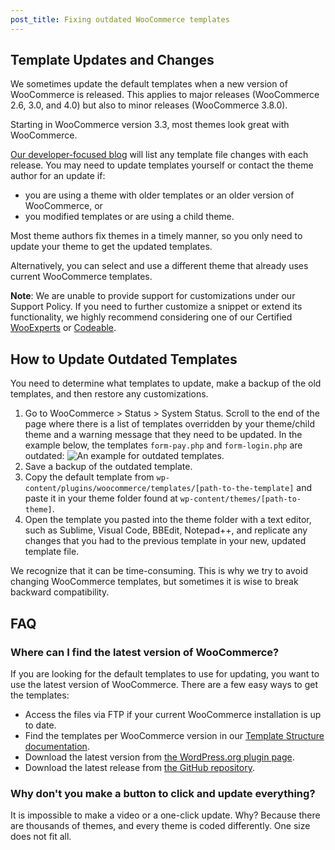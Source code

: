 ```yaml
---
post_title: Fixing outdated WooCommerce templates
---
```


## Template Updates and Changes

We sometimes update the default templates when a new version of WooCommerce is released. This applies to major releases (WooCommerce 2.6, 3.0, and 4.0) but also to minor releases (WooCommerce 3.8.0).

Starting in WooCommerce version 3.3, most themes look great with WooCommerce. 

[Our developer-focused blog](https://developer.woo.com/blog/) will list any template file changes with each release. You may need to update templates yourself or contact the theme author for an update if:

- you are using a theme with older templates or an older version of WooCommerce, or
- you modified templates or are using a child theme.

Most theme authors fix themes in a timely manner, so you only need to update your theme to get the updated templates.

Alternatively, you can select and use a different theme that already uses current WooCommerce templates.

**Note**: We are unable to provide support for customizations under our Support Policy. If you need to further customize a snippet or extend its functionality, we highly recommend considering one of our Certified [WooExperts](https://woo.com/experts/) or [Codeable](https://codeable.io/).

## How to Update Outdated Templates

You need to determine what templates to update, make a backup of the old templates, and then restore any customizations.

1. Go to WooCommerce > Status > System Status. Scroll to the end of the page where there is a list of templates overridden by your theme/child theme and a warning message that they need to be updated. In the example below, the templates `form-pay.php` and `form-login.php` are outdated:
 ![An example for outdated templates.](https://woo-docs-multi-com.go-vip.net/wp-content/uploads/2023/12/fix_outdated_theme_templates.png)
2. Save a backup of the outdated template.
3. Copy the default template from `wp-content/plugins/woocommerce/templates/[path-to-the-template]` and paste it in your theme folder found at `wp-content/themes/[path-to-theme]`.
4. Open the template you pasted into the theme folder with a text editor, such as Sublime, Visual Code, BBEdit, Notepad++, and replicate any changes that you had to the previous template in your new, updated template file.

We recognize that it can be time-consuming. This is why we try to avoid changing WooCommerce templates, but sometimes it is wise to break backward compatibility.

## FAQ

### Where can I find the latest version of WooCommerce?

If you are looking for the default templates to use for updating, you want to use the latest version of WooCommerce. There are a few easy ways to get the templates:

- Access the files via FTP if your current WooCommerce installation is up to date.
- Find the templates per WooCommerce version in our [Template Structure documentation](https://woo.com/document/template-structure/).
- Download the latest version from [the WordPress.org plugin page](https://wordpress.org/plugins/woocommerce/).
- Download the latest release from [the GitHub repository](https://github.com/woocommerce/woocommerce/releases).

### Why don't you make a button to click and update everything?

It is impossible to make a video or a one-click update. Why? Because there are thousands of themes, and every theme is coded differently. One size does not fit all.

